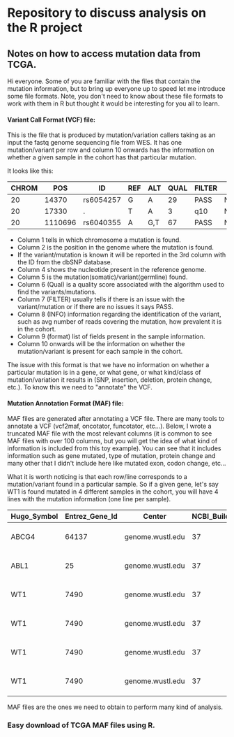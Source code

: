 # Repository to discuss analysis on the R project

## Notes on how to access mutation data from TCGA.

Hi everyone. Some of you are familiar with the files that contain the mutation information, but to bring up everyone up to speed let me introduce some file formats. Note, you don't need to know about these file formats to work with them in R but thought it would be interesting for you all to learn. 

#### Variant Call Format (VCF) file:

This is the file that is produced by mutation/variation callers taking as an input the fastq genome sequencing file from WES.
It has one mutation/variant per row and column 10 onwards has the information on whether a given sample in the cohort has that particular mutation.

It looks like this:


|CHROM |POS   |   ID       |  REF   |ALT    |QUAL  |FILTER   |INFO                             |FORMAT       |NA00001         |NA00002          |NA00003
|-------|------|------------|-------|-------|-------|--------|---------------------------------|--------------|---------------|------------------|-------------|
|20     |14370    |rs6054257  |G    | A      |29    |PASS   | NS=3;DP=14;AF=0.5;DB;H2           |GT:GQ:DP:HQ  |0/0:48:1:51,51  |1/0:48:8:51,51   |1/1:43:5:.,.|
|20     |17330    |.          |T     |A     | 3     |q10    | NS=3;DP=11;AF=0.017               |GT:GQ:DP:HQ  |0/0:49:3:58,50  |0/1:3:5:65,3    | 0/0:41:3
|20     |1110696  |rs6040355  |A     |G,T   | 67    |PASS   | NS=2;DP=10;AF=0.333,0.667;AA=T;DB |GT:GQ:DP:HQ  |1/2:21:6:23,27  |2/1:2:0:18,2     |2/2:35:4

- Column 1 tells in which chromosome a mutation is found.
- Column 2 is the position in the genome where the mutation is found.
- If the variant/mutation is known it will be reported in the 3rd column with the ID from the dbSNP database.
- Column 4 shows the nucleotide present in the reference genome.
- Column 5 is the mutation(somatic)/variant(germline) found.
- Column 6 (Qual) is a quality score associated with the algorithm used to find the variants/mutations.
- Column 7 (FILTER) usually tells if there is an issue with the variant/mutation or if there are no issues it says PASS.
- Column 8 (INFO) information regarding the identification of the variant, such as avg number of reads covering the mutation, how prevalent it is in the cohort.
- Column 9 (format) list of fields present in the sample information.
- Column 10 onwards will be the information on whether the mutation/variant is present for each sample in the cohort.

The issue with this format is that we have no information on whether a particular mutation is in a gene, or what gene, or what kind/class of mutation/variation it results in (SNP, insertion, deletion, protein change, etc.). To know this we need to "annotate" the VCF.

#### Mutation Annotation Format (MAF) file:

MAF files are generated after annotating a VCF file. There are many tools to annotate a VCF (vcf2maf, oncotator, funcotator, etc...). Below, I wrote a truncated MAF file with the most relevant columns (it is common to see MAF files with over 100 columns, but you will get the idea of what kind of information is included from this toy example). You can see that it includes information such as gene mutated, type of mutation, protein change and many other that I didn't include here like mutated exon, codon change, etc...

What it is worth noticing is that each row/line corresponds to a mutation/variant found in a particular sample. So if a given gene, let's say WT1 is found mutated in 4 different samples in the cohort, you will have 4 lines with the mutation information (one line per sample).


|Hugo_Symbol |Entrez_Gene_Id |Center            |NCBI_Build  |Chromosome   |Start_Position  |End_position |Strand  |Variant_Classification  |REF |ALT   |Barcode       |Protein_Change
|-------|------|------------|-------|-------|-------|--------|---------------------------------|--------------|---------------|------------------|-------------|---|
|ABCG4       |64137          |genome.wustl.edu  |37          |11           |119031351       |119031351    |+       |Missense_Mutation SNP   |C   |T     |TCGA-AB-2934  |p.Y567C
|ABL1        |25             |genome.wustl.edu  |37          |9            |133760430       |133760430    |+       |Missense_Mutation SNP   |T   |A     |TCGA-AB-2999  |p.R250W
|WT1         |7490           |genome.wustl.edu  |37          |11           |32417908        |32417909     |+       |Frame_Shift_Ins INS     |-   |ACGG  |TCGA-AB-2839  |p.A170fs       
|WT1         |7490           |genome.wustl.edu  |37          |11           |32417910        |32417911     |+       |Frame_Shift_Ins INS     |-   |ACGG  |TCGA-AB-2844  |p.S169fs
|WT1         |7490           |genome.wustl.edu  |37          |11           |32417909        |32417910     |+       |Frame_Shift_Ins INS     |A   |CGG   |TCGA-AB-2846  |p.S169fs-
|WT1         |7490           |genome.wustl.edu  |37          |11           |32413566        |32413566     |+       |Missense_Mutation SNP   |T   |G     |TCGA-AB-2874  |p.R250W


MAF files are the ones we need to obtain to perform many kind of analysis.

### Easy download of TCGA MAF files using R.

